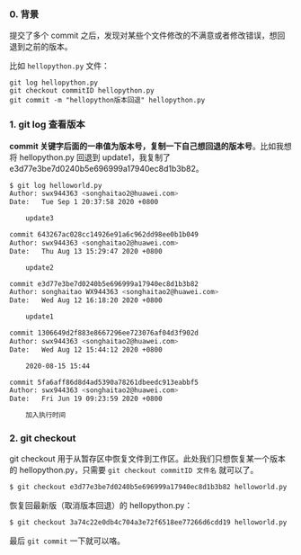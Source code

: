 ### 0. 背景

提交了多个 commit 之后，发现对某些个文件修改的不满意或者修改错误，想回退到之前的版本。

比如 `hellopython.py` 文件：

```
git log hellopython.py
git checkout commitID hellopython.py
git commit -m "hellopython版本回退" hellopython.py
```

### 1. git log 查看版本

**commit 关键字后面的一串值为版本号，复制一下自己想回退的版本号**。比如我想将 hellopython.py 回退到 update1，我复制了   e3d77e3be7d0240b5e696999a17940ec8d1b3b82。

```bash
$ git log helloworld.py                                                           commit 3a74c22e0db4c704a3e72f6518ee77266d6cdd19
Author: swx944363 <songhaitao2@huawei.com>
Date:   Tue Sep 1 20:37:58 2020 +0800

    update3

commit 643267ac028cc14926e91a6c962dd98ee0b1b049
Author: swx944363 <songhaitao2@huawei.com>
Date:   Thu Aug 13 15:29:47 2020 +0800

    update2

commit e3d77e3be7d0240b5e696999a17940ec8d1b3b82
Author: songhaitao WX944363 <songhaitao2@huawei.com>
Date:   Wed Aug 12 16:18:20 2020 +0800

    update1

commit 1306649d2f883e8667296ee723076af04d3f902d
Author: swx944363 <songhaitao2@huawei.com>
Date:   Wed Aug 12 15:44:12 2020 +0800

    2020-08-15 15:44

commit 5fa6aff86d8d4ad5390a78261dbeedc913eabbf5
Author: swx944363 <songhaitao2@huawei.com>
Date:   Fri Jun 19 09:23:59 2020 +0800

    加入执行时间
```

### 2. git checkout

git checkout 用于从暂存区中恢复文件到工作区。此处我们只想恢复某一个版本的 hellopython.py，只需要 `git checkout commitID 文件名` 就可以了。

```bash
$ git checkout e3d77e3be7d0240b5e696999a17940ec8d1b3b82 helloworld.py
```

恢复回最新版（取消版本回退）的 hellopython.py：

```bash
$ git checkout 3a74c22e0db4c704a3e72f6518ee77266d6cdd19 helloworld.py
```

最后 `git commit` 一下就可以咯。

